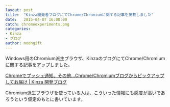 ```yaml
---
layout: post
title:  "Kinza開発者ブログにてChrome/Chromiumに関する記事を掲載しました"
date:   2015-04-07 16:00:00
catch: chromeexperiments.png
categories:
- Kinza
- ブログ
author: moongift
---
```


Windows用のChromium派生ブラウザ、KinzaのブログにてChrome/Chromiumに関する記事をアップしました。

[Chromeでプッシュ通知、その他…Chrome/Chromiumブログからピックアップしてお届け \| Kinza 開発ブログ](http://www.kinza.jp/blog/2015/03/20/chromium-blog-chrome-42-beta/)

Chromium派生ブラウザを使っている人は、こういった情報にも感度が高いであろうという仮定のもとに書いています。
